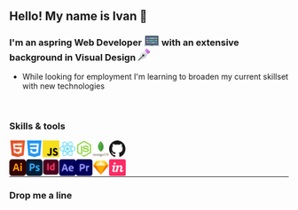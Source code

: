 ## Hello! My name is Ivan 👋

### I'm an aspring Web Developer <img alt="laptop icon" width="28px" src="/images/laptop.svg" /> with an extensive background in Visual Design <img alt="Pen tool" width="22px" src="/images/pen.svg" />

- While looking for employment I'm learning to broaden my current skillset with new technologies

<br>

### Skills & tools

<img align="left" alt="Skill - HTML5" width="30px" src="images/html5.svg" />
<img align="left" alt="Skill - CSS3" width="30px" src="images/css3.svg" />
<img align="left" alt="Skill - Javascript" width="30px" src="images/javascript.svg" />
<img align="left" alt="Skill - React" width="30px" src="images/react.svg" />
<img align="left" alt="Skill - NodeJs" width="30px" src="images/node-js.svg" />
<img align="left" alt="Skill - Mongo Db" width="30px" src="images/mongodb.svg" />
<img align="left" alt="Skill - Github" width="30px" src="images/github.svg" />

<br>

<br>

<img align="left" alt="Skill - Illustrator" width="30px" src="images/illustrator.svg" />
<img align="left" alt="Skill - Photoshop" width="30px" src="images/photoshop.svg" />
<img align="left" alt="Skill - InDesign" width="30px" src="images/indesign.svg" />
<img align="left" alt="Skill - After Effects" width="30px" src="images/aftereffects.svg" />
<img align="left" alt="Skill - Premiere Pro" width="30px" src="images/premiere.svg" />
<img align="left" alt="Skill - Sketch App" width="30px" src="images/sketch.svg" />
<img align="left" alt="Skill - Invision App" width="30px" src="images/invision.svg" />

<br>

---

### Drop me a line
